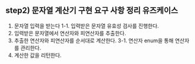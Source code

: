 ## step2) 문자열 계산기 구현 요구 사항 정리 유즈케이스

1. 문자열 입력을 받는다
   1-1. 입력받은 문자열 유효성 검사를 진행한다.
2. 입력받은 문자열에서 연산자와 피연산자를 추출한다.
3. 추출한 연산자와 피연산자를 순서대로 계산한다.
   3-1. 연산자 enum을 통해 연산자를 관리한다.
4. 계산한 값을 리턴한다.
